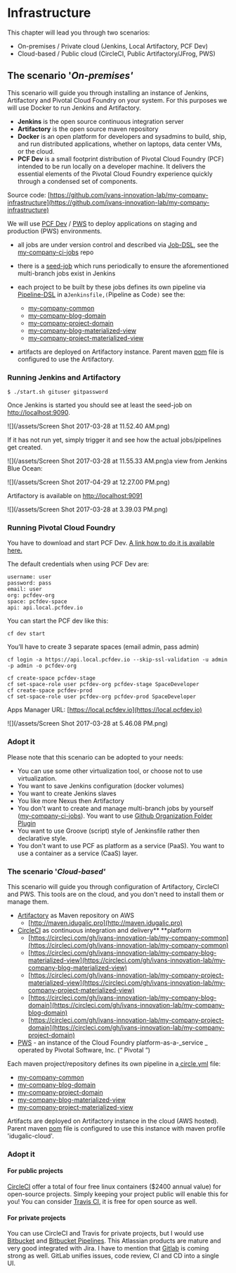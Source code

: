 # Infrastructure

This chapter will lead you through two scenarios:

* On-premises / Private cloud \(Jenkins, Local Artifactory, PCF Dev\)
* Cloud-based / Public cloud \(CircleCI, Public Artifactory/JFrog, PWS\)

## The scenario '_On-premises'_

This scenario will guide you through installing an instance of Jenkins, Artifactory and Pivotal Cloud Foundry on your system. For this purposes we will use Docker to run Jenkins and Artifactory.

* **Jenkins** is the open source continuous integration server
* **Artifactory** is the open source maven repository
* **Docker** is an open platform for developers and sysadmins to build, ship, and run distributed applications, whether on laptops, data center VMs, or the cloud.
* **PCF Dev** is a small footprint distribution of Pivotal Cloud Foundry \(PCF\) intended to be run locally on a developer machine. It delivers the essential elements of the Pivotal Cloud Foundry experience quickly through a condensed set of components.

Source code: [https://github.com/ivans-innovation-lab/my-company-infrastructure](https://github.com/ivans-innovation-lab/my-company-infrastructure)

We will use [PCF Dev](https://pivotal.io/pcf-dev) / [PWS](https://run.pivotal.io/) to deploy applications on staging and production \(PWS\) environments.

* all jobs are under version control and described via [Job-DSL](https://github.com/jenkinsci/job-dsl-plugin/wiki), see the [my-company-ci-jobs](https://github.com/ivans-innovation-lab/my-company-ci-jobs) repo
* there is a [seed-job](https://github.com/ivans-innovation-lab/my-company-infrastructure/blob/master/seedJob.xml) which runs periodically to ensure the aforementioned multi-branch jobs exist in Jenkins
* each project to be built by these jobs defines its own pipeline via [Pipeline-DSL](https://jenkins.io/doc/book/pipeline/syntax/) in a`Jenkinsfile,(`Pipeline as Code`)` see the:

  * [my-company-common](https://github.com/ivans-innovation-lab/my-company-common)
  * [my-company-blog-domain](https://github.com/ivans-innovation-lab/my-company-blog-domain)
  * [my-company-project-domain](https://github.com/ivans-innovation-lab/my-company-project-domain)
  * [my-company-blog-materialized-view](https://github.com/ivans-innovation-lab/my-company-blog-materialized-view)
  * [my-company-project-materialized-view](https://github.com/ivans-innovation-lab/my-company-project-materialized-view)

* artifacts are deployed on Artifactory instance. Parent maven [pom](https://github.com/ivans-innovation-lab/my-company-common/blob/master/pom.xml) file is configured to use the Artifactory.

### Running Jenkins and Artifactory

```
$ ./start.sh gituser gitpassword
```

Once Jenkins is started you should see at least the seed-job on [http://localhost:9090](http://localhost:9090/).

![](/assets/Screen Shot 2017-03-28 at 11.52.40 AM.png)

If it has not run yet, simply trigger it and see how the actual jobs/pipelines get created.

![](/assets/Screen Shot 2017-03-28 at 11.55.33 AM.png)a view from Jenkins Blue Ocean:

![](/assets/Screen Shot 2017-04-29 at 12.27.00 PM.png)

Artifactory is available on [http://localhost:9091](http://localhost:9091/)

![](/assets/Screen Shot 2017-03-28 at 3.39.03 PM.png)

### Running Pivotal Cloud Foundry

You have to download and start PCF Dev. [A link how to do it is available here.](https://pivotal.io/platform/pcf-tutorials/getting-started-with-pivotal-cloud-foundry-dev/install-pcf-dev)

The default credentials when using PCF Dev are:

```
username: user
password: pass
email: user
org: pcfdev-org
space: pcfdev-space
api: api.local.pcfdev.io
```

You can start the PCF dev like this:

```
cf dev start
```

You’ll have to create 3 separate spaces \(email admin, pass admin\)

```
cf login -a https://api.local.pcfdev.io --skip-ssl-validation -u admin -p admin -o pcfdev-org

cf create-space pcfdev-stage
cf set-space-role user pcfdev-org pcfdev-stage SpaceDeveloper
cf create-space pcfdev-prod
cf set-space-role user pcfdev-org pcfdev-prod SpaceDeveloper
```

Apps Manager URL: [https://local.pcfdev.io](https://local.pcfdev.io)

![](/assets/Screen Shot 2017-03-28 at 5.46.08 PM.png)

### Adopt it

Please note that this scenario can be adopted to your needs:

* You can use some other virtualization tool, or choose not to use virtualization.
* You want to save Jenkins configuration \(docker volumes\)
* You want to create Jenkins slaves
* You like more Nexus then Artifactory
* You don't want to create and manage multi-branch jobs by yourself \([my-company-ci-jobs](https://github.com/ivans-innovation-lab/my-company-ci-jobs)\). You want to use [Github Organization Folder Plugin](https://github.com/jenkinsci/github-organization-folder-plugin)
* You want to use Groove \(script\) style of Jenkinsfile rather then declarative style.
* You don't want to use PCF as platform as a service \(PaaS\). You want to use a container as a service \(CaaS\) layer.

### The scenario '_Cloud-based'_

This scenario will guide you through configuration of Artifactory, CircleCI and PWS. This tools are on the cloud, and you don't need to install them or manage them.

* [Artifactory](https://www.jfrog.com/artifactory/) as Maven repository on AWS
  * [http://maven.idugalic.pro](http://maven.idugalic.pro)
* [CircleCI](https://circleci.com/) as continuous integration and delivery** **platform
  * [https://circleci.com/gh/ivans-innovation-lab/my-company-common](https://circleci.com/gh/ivans-innovation-lab/my-company-common)
  * [https://circleci.com/gh/ivans-innovation-lab/my-company-blog-materialized-view](https://circleci.com/gh/ivans-innovation-lab/my-company-blog-materialized-view)
  * [https://circleci.com/gh/ivans-innovation-lab/my-company-project-materialized-view](https://circleci.com/gh/ivans-innovation-lab/my-company-project-materialized-view)
  * [https://circleci.com/gh/ivans-innovation-lab/my-company-blog-domain](https://circleci.com/gh/ivans-innovation-lab/my-company-blog-domain)
  * [https://circleci.com/gh/ivans-innovation-lab/my-company-project-domain](https://circleci.com/gh/ivans-innovation-lab/my-company-project-domain)
* [PWS](http://run.pivotal.io/) - an instance of the Cloud Foundry platform-as-a-_service _ operated by  Pivotal  Software, Inc. \(“ Pivotal ”\)

Each maven project/repository defines its own pipeline in a[ circle.yml](https://github.com/ivans-innovation-lab/my-company-monolith/blob/master/circle.yml) file:

* [my-company-common](https://github.com/ivans-innovation-lab/my-company-common)
* [my-company-blog-domain](https://github.com/ivans-innovation-lab/my-company-blog-domain)
* [my-company-project-domain](https://github.com/ivans-innovation-lab/my-company-project-domain)
* [my-company-blog-materialized-view](https://github.com/ivans-innovation-lab/my-company-blog-materialized-view)
* [my-company-project-materialized-view](https://github.com/ivans-innovation-lab/my-company-project-materialized-view)

Artifacts are deployed on Artifactory instance in the cloud \(AWS hosted\). Parent maven [pom](https://github.com/ivans-innovation-lab/my-company-common/blob/master/pom.xml) file is configured to use this instance with maven profile 'idugalic-cloud'.

### Adopt it

#### For public projects

[CircleCI](https://circleci.com/) offer a total of four free linux containers \($2400 annual value\) for open-source projects. Simply keeping your project public will enable this for you! You can consider [Travis CI](https://travis-ci.org/), it is free for open source as well.

#### For private projects

You can use CircleCI and Travis for private projects, but I would use [Bitbucket](https://bitbucket.org/product) and [Bitbucket Pipelines](https://bitbucket.org/product/features/pipelines). This Atlassian products are mature and very good integrated with Jira. I have to mention that [Gitlab](https://about.gitlab.com/) is coming strong as well. GitLab unifies issues, code review, CI and CD into a single UI.

